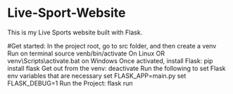 # Live-Sport-Website
This is my Live Sports website built with Flask.

#Get started:
In the project root, go to src folder, and then create a venv
Run on terminal source venb/bin/activate On Linux OR venv\Scripts\activate.bat on Windows
Once activated, install Flask: pip install flask
Get out from the venv: deactivate
Run the following to set Flask env variables that are necessary
set FLASK_APP=main.py
set FLASK_DEBUG=1
Run the Project: flask run

